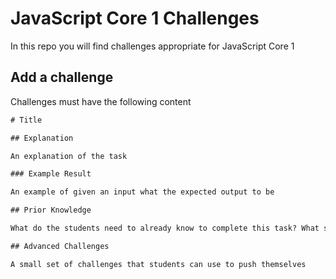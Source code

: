 # JavaScript Core 1 Challenges

In this repo you will find challenges appropriate for JavaScript Core 1

## Add a challenge

Challenges must have the following content

```txt
# Title

## Explanation

An explanation of the task

### Example Result

An example of given an input what the expected output to be

## Prior Knowledge

What do the students need to already know to complete this task? What skills with it help them develop?

## Advanced Challenges

A small set of challenges that students can use to push themselves

```
